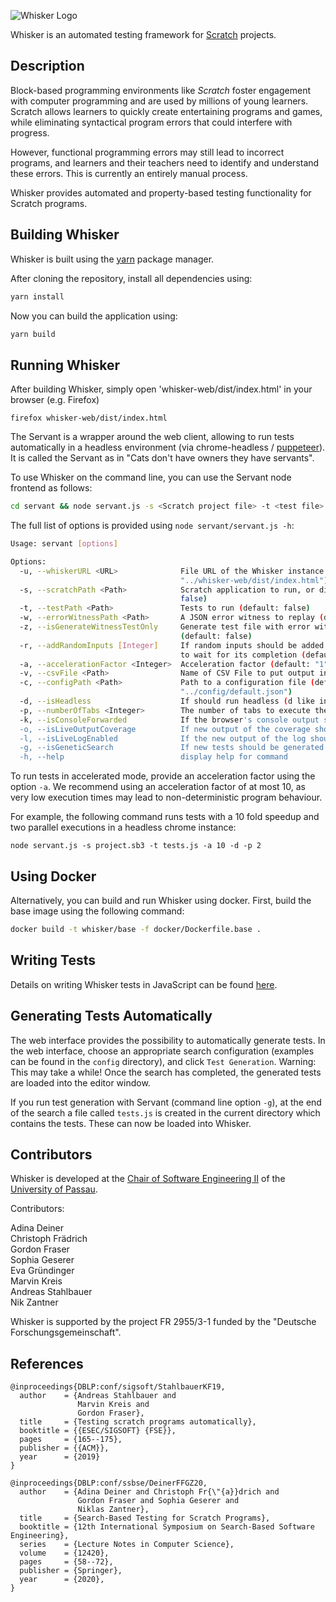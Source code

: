 ![Whisker Logo](https://raw.githubusercontent.com/se2p/whisker-main/master/logos/whisker-text-logo.jpg)

Whisker is an automated testing framework for [Scratch](https://scratch.mit.edu/) projects.



## Description

Block-based programming environments like *Scratch* foster engagement
with computer programming and are used by millions of young learners.
Scratch allows learners to quickly create entertaining programs and
games, while eliminating syntactical program errors that could
interfere with progress.

However, functional programming errors may still lead to incorrect
programs, and learners and their teachers need to identify and
understand these errors. This is currently an entirely manual process.

Whisker provides automated and property-based testing functionality for Scratch programs.


## Building Whisker

Whisker is built using the [yarn](https://yarnpkg.com/) package manager.

After cloning the repository, install all dependencies using:

```bash
yarn install
```

Now you can build the application using:
```bash
yarn build
```

## Running Whisker

After building Whisker, simply open 'whisker-web/dist/index.html' in your browser (e.g. Firefox)

```
firefox whisker-web/dist/index.html
```

The Servant is a wrapper around the web client, allowing to run tests automatically in a headless environment (via chrome-headless / [puppeteer](https://github.com/puppeteer/puppeteer)). It is called the Servant as in "Cats don't have owners they have servants".

To use Whisker on the command line, you can use the Servant node frontend as follows:

```bash
cd servant && node servant.js -s <Scratch project file> -t <test file>
```

The full list of options is provided using `node servant/servant.js -h`:

```bash
Usage: servant [options]

Options:
  -u, --whiskerURL <URL>              File URL of the Whisker instance to run the tests (default:
                                      "../whisker-web/dist/index.html")
  -s, --scratchPath <Path>            Scratch application to run, or directory containing results (default:
                                      false)
  -t, --testPath <Path>               Tests to run (default: false)
  -w, --errorWitnessPath <Path>       A JSON error witness to replay (default: false)
  -z, --isGenerateWitnessTestOnly     Generate test file with error witness replay without executing it
                                      (default: false)
  -r, --addRandomInputs [Integer]     If random inputs should be added to the test and if so, how many seconds
                                      to wait for its completion (default: false)
  -a, --accelerationFactor <Integer>  Acceleration factor (default: "1")
  -v, --csvFile <Path>                Name of CSV File to put output into (default: false)
  -c, --configPath <Path>             Path to a configuration file (default:
                                      "../config/default.json")
  -d, --isHeadless                    If should run headless (d like in decapitated)
  -p, --numberOfTabs <Integer>        The number of tabs to execute the tests in (default: 1)
  -k, --isConsoleForwarded            If the browser's console output should be forwarded (default: false)
  -o, --isLiveOutputCoverage          If new output of the coverage should be printed regularly (default: false)
  -l, --isLiveLogEnabled              If the new output of the log should be printed regularly (default: false)
  -g, --isGeneticSearch               If new tests should be generated via genetic search (default: false)
  -h, --help                          display help for command
```

To run tests in accelerated mode, provide an acceleration factor using the option `-a`. We recommend using an acceleration factor of at most 10, as very low execution times may lead to non-deterministic program behaviour.

For example, the following command runs tests with a 10 fold speedup and two parallel executions in a headless chrome instance:

```
node servant.js -s project.sb3 -t tests.js -a 10 -d -p 2
```

## Using Docker

Alternatively, you can build and run Whisker using docker. First, build the
base image using the following command:
```bash
docker build -t whisker/base -f docker/Dockerfile.base .
```

## Writing Tests

Details on writing Whisker tests in JavaScript can be found
[here](HOWTO.md).

## Generating Tests Automatically

The web interface provides the possibility to automatically generate tests. In the web interface, choose an appropriate search configuration (examples can be found in the `config` directory), and click `Test Generation`. Warning: This may take a while! Once the search has completed, the generated tests are loaded into the editor window.

If you run test generation with Servant (command line option `-g`), at the end of the search a file called `tests.js`
is created in the current directory which contains the tests. These can now be loaded into Whisker.

## Contributors

Whisker is developed at the
[Chair of Software Engineering II](https://www.fim.uni-passau.de/lehrstuhl-fuer-software-engineering-ii/)
of  the [University of Passau](https://www.uni-passau.de).

Contributors:

Adina Deiner\
Christoph Frädrich\
Gordon Fraser\
Sophia Geserer\
Eva Gründinger\
Marvin Kreis\
Andreas Stahlbauer\
Nik Zantner


Whisker is supported by the project FR 2955/3-1 funded by the
"Deutsche Forschungsgemeinschaft".

## References

```
@inproceedings{DBLP:conf/sigsoft/StahlbauerKF19,
  author    = {Andreas Stahlbauer and
               Marvin Kreis and
               Gordon Fraser},
  title     = {Testing scratch programs automatically},
  booktitle = {{ESEC/SIGSOFT} {FSE}},
  pages     = {165--175},
  publisher = {{ACM}},
  year      = {2019}
}
```

```
@inproceedings{DBLP:conf/ssbse/DeinerFFGZ20,
  author    = {Adina Deiner and Christoph Fr{\"{a}}drich and
               Gordon Fraser and Sophia Geserer and
               Niklas Zantner},
  title     = {Search-Based Testing for Scratch Programs},
  booktitle = {12th International Symposium on Search-Based Software Engineering},
  series    = {Lecture Notes in Computer Science},
  volume    = {12420},
  pages     = {58--72},
  publisher = {Springer},
  year      = {2020},
}
```
